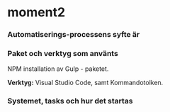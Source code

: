 ﻿# moment2
 
### Automatiserings-processens syfte är ###

### Paket och verktyg som använts ### 
NPM installation av Gulp - paketet.

**Verktyg:** Visual Studio Code, samt Kommandotolken. 

### Systemet, tasks och hur det startas ###
